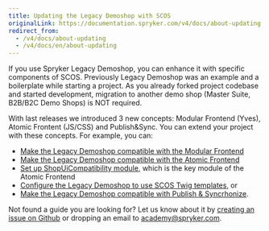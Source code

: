 ```yaml
---
title: Updating the Legacy Demoshop with SCOS
originalLink: https://documentation.spryker.com/v4/docs/about-updating
redirect_from:
  - /v4/docs/about-updating
  - /v4/docs/en/about-updating
---
```


If you use Spryker Legacy Demoshop, you can enhance it with specific components of SCOS. Previously Legacy Demoshop was an example and a boilerplate while starting a project. As you already forked project codebase and started development, migration to another demo shop (Master Suite, B2B/B2C Demo Shops) is NOT required.
		
With last releases we introduced 3 new concepts: Modular Frontend (Yves), Atomic Frontent (JS/CSS) and Publish&amp;Sync. You can extend your project with these concepts. For example, you can:

* [Make the Legacy Demoshop compatible with the Modular Frontend](/docs/scos/dev/migration-and-integration/202001.0/updating-the-legacy-demoshop-with-scos/demoshop-with-m)
* [Make the Legacy Demoshop compatible with the Atomic Frontend](/docs/scos/dev/migration-and-integration/202001.0/updating-the-legacy-demoshop-with-scos/demoshop-with-a)
* [Set up ShopUiCompatibility module](/docs/scos/dev/migration-and-integration/202001.0/updating-the-legacy-demoshop-with-scos/setting-up-shop), which is the key module of the Atomic Frontend
* [Configure the Legacy Demoshop to use SCOS Twig templates](/docs/scos/dev/migration-and-integration/202001.0/updating-the-legacy-demoshop-with-scos/twig-compatibil), or 
* [Make the Legacy Demoshop compatible with Publish &amp; Syncrhonize](/docs/scos/dev/migration-and-integration/202001.0/updating-the-legacy-demoshop-with-scos/demoshop-with-p).

Not found a guide you are looking for? Let us know about it by [creating an issue on Github](https://github.com/spryker/spryker-documentation/issues/new) or dropping an email to [academy@spryker.com](mailto:academy@spryker.com).
